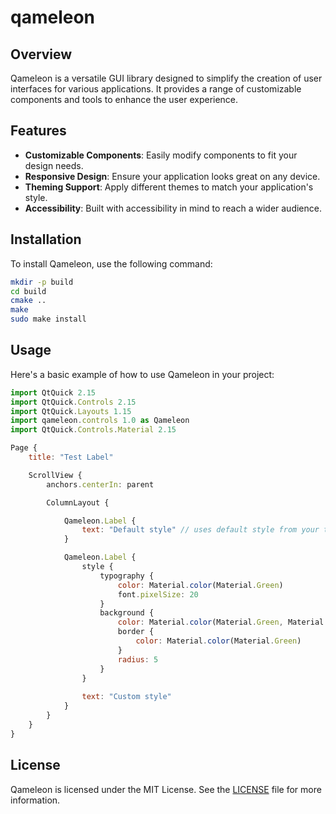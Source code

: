 # qameleon
## Overview

Qameleon is a versatile GUI library designed to simplify the creation of user interfaces for various applications. It provides a range of customizable components and tools to enhance the user experience.

## Features

- **Customizable Components**: Easily modify components to fit your design needs.
- **Responsive Design**: Ensure your application looks great on any device.
- **Theming Support**: Apply different themes to match your application's style.
- **Accessibility**: Built with accessibility in mind to reach a wider audience.

## Installation

To install Qameleon, use the following command:

```bash
mkdir -p build
cd build
cmake ..
make
sudo make install
```

## Usage

Here's a basic example of how to use Qameleon in your project:

```javascript
import QtQuick 2.15
import QtQuick.Controls 2.15
import QtQuick.Layouts 1.15
import qameleon.controls 1.0 as Qameleon
import QtQuick.Controls.Material 2.15

Page {
    title: "Test Label"

    ScrollView {
        anchors.centerIn: parent

        ColumnLayout {

            Qameleon.Label {
                text: "Default style" // uses default style from your theme
            }

            Qameleon.Label {
                style {
                    typography {
                        color: Material.color(Material.Green)
                        font.pixelSize: 20
                    }
                    background {
                        color: Material.color(Material.Green, Material.Shade200)
                        border {
                            color: Material.color(Material.Green)
                        }
                        radius: 5
                    }
                }
                
                text: "Custom style"
            }
        }
    }
}
```

## License

Qameleon is licensed under the MIT License. See the [LICENSE](LICENSE) file for more information.